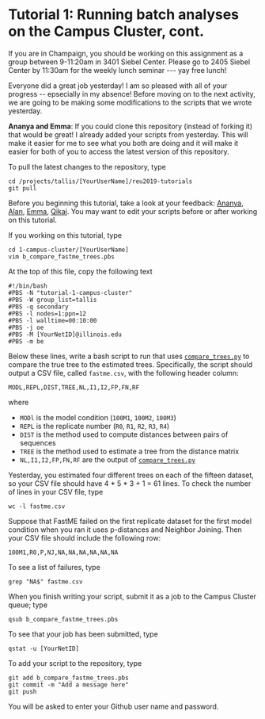 Tutorial 1: Running batch analyses on the Campus Cluster, cont.
===============================================================
If you are in Champaign, you should be working on this assignment as a group between 9-11:20am in 3401 Siebel Center. Please go to 2405 Siebel Center by 11:30am for the weekly lunch seminar --- yay free lunch!

Everyone did a great job yesterday! I am so pleased with all of your progress -- epsecially in my absence! Before moving on to the next activity, we are going to be making some modifications to the scripts that we wrote yesterday.

**Ananya and Emma**: If you could clone this repository (instead of forking it) that would be great! I already added your scripts from yesterday. This will make it easier for me to see what you both are doing and it will make it easier for both of you to access the latest version of this repository.

To pull the latest changes to the repository, type

```
cd /projects/tallis/[YourUserName]/reu2019-tutorials
git pull
```

Before you beginning this tutorial, take a look at your feedback: [Ananya](ananyay2/a_feedback.md), [Alan](binghui2/a_run_fastme.pbs), [Emma](ebhamel2/a_feedback.md), [Qikai](qikaiy2/a_feedback.md). You may want to edit your scripts before or after working on this tutorial.

If you working on this tutorial, type
```
cd 1-campus-cluster/[YourUserName]
vim b_compare_fastme_trees.pbs
```

At the top of this file, copy the following text

```
#!/bin/bash
#PBS -N "tutorial-1-campus-cluster"
#PBS -W group_list=tallis
#PBS -q secondary
#PBS -l nodes=1:ppn=12
#PBS -l walltime=00:10:00
#PBS -j oe
#PBS -M [YourNetID]@illinois.edu
#PBS -m be
```

Below these lines, write a bash script to run that uses [`compare_trees.py`](../tools/compare_trees.py) to compare the true tree to the estimated trees. Specifically, the script should output a CSV file, called `fastme.csv`, with the following header column:

```
MODL,REPL,DIST,TREE,NL,I1,I2,FP,FN,RF
```

where

+ `MODl` is the model condition (`100M1`, `100M2`, `100M3`)
+ `REPL` is the replicate number (`R0`, `R1`, `R2`, `R3`, `R4`)
+ `DIST` is the method used to compute distances between pairs of sequences
+ `TREE` is the method used to estimate a tree from the distance matrix
+ `NL,I1,I2,FP,FN,RF` are the output of [`compare_trees.py`](../tools/compare_trees.py)

Yesterday, you estimated four different trees on each of the fifteen dataset, so your CSV file should have 4 * 5 * 3 + 1 = 61 lines. To check the number of lines in your CSV file, type

```
wc -l fastme.csv
```

Suppose that FastME failed on the first replicate dataset for the first model condition when you ran it uses p-distances and Neighbor Joining. Then your CSV file should include the following row:

```
100M1,R0,P,NJ,NA,NA,NA,NA,NA,NA
```

To see a list of failures, type

```
grep "NA$" fastme.csv
```

When you finish writing your script, submit it as a job to the Campus Cluster queue; type

```
qsub b_compare_fastme_trees.pbs
```

To see that your job has been submitted, type

```
qstat -u [YourNetID]
```

To add your script to the repository, type

```
git add b_compare_fastme_trees.pbs
git commit -m "Add a message here"
git push
```

You will be asked to enter your Github user name and password.
